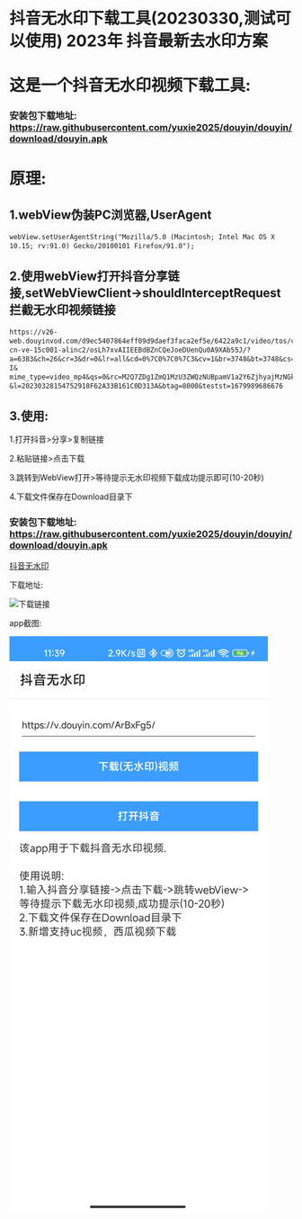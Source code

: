 # 抖音无水印下载工具(20230330,测试可以使用) 2023年 抖音最新去水印方案

# 这是一个抖音无水印视频下载工具:

### 安装包下载地址: https://raw.githubusercontent.com/yuxie2025/douyin/douyin/download/douyin.apk

# 原理:

## 1.webView伪装PC浏览器,UserAgent

```
webView.setUserAgentString("Mozilla/5.0 (Macintosh; Intel Mac OS X 10.15; rv:91.0) Gecko/20100101 Firefox/91.0");
```

## 2.使用webView打开抖音分享链接,setWebViewClient->shouldInterceptRequest拦截无水印视频链接

```
https://v26-web.douyinvod.com/d9ec5407864eff09d9daef3faca2ef5e/6422a9c1/video/tos/cn/tos-cn-ve-15c001-alinc2/osLh7xvAIIEEBdBZnCQeJoeDUenQu0A9XAb55J/?
a=6383&ch=26&cr=3&dr=0&lr=all&cd=0%7C0%7C0%7C3&cv=1&br=3748&bt=3748&cs=0&ds=4&ft=bvTKJbQQqUYqfJEZPo0OW_EklpPiX9A_ZMVJEH28f2vPD-I&
mime_type=video_mp4&qs=0&rc=M2Q7ZDg1ZmQ1MzU3ZWQzNUBpamV1a2Y6ZjhyajMzNGkzM0BjMV81YmJhX2ExL15hNTMwYSNrbjRvcjRvc2RgLS1kLS9zcw%3D%3D
&l=20230328154752918F62A33B161C0D313A&btag=8000&testst=1679989686676
```

## 3.使用:

1.打开抖音>分享>复制链接

2.粘贴链接>点击下载

3.跳转到WebView打开>等待提示无水印视频下载成功提示即可(10-20秒)

4.下载文件保存在Download目录下

### 安装包下载地址: https://raw.githubusercontent.com/yuxie2025/douyin/douyin/download/douyin.apk

[抖音无水印](https://raw.githubusercontent.com/yuxie2025/douyin/douyin/download/douyin.apk) 

下载地址:

![下载链接](https://raw.githubusercontent.com/yuxie2025/douyin/douyin/download/download_qr.png)

app截图:

![app主页截图](https://raw.githubusercontent.com/yuxie2025/douyin/douyin/download/home.png)